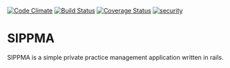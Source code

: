 [![Code Climate](https://codeclimate.com/github/tosmi/sippma/badges/gpa.svg)](https://codeclimate.com/github/tosmi/sippma)
[![Build Status](https://travis-ci.org/tosmi/sippma.svg?branch=master)](https://travis-ci.org/tosmi/sippma)
[![Coverage Status](https://coveralls.io/repos/tosmi/sippma/badge.png)](https://coveralls.io/r/tosmi/sippma)
[![security](https://hakiri.io/github/tosmi/sippma/master.svg)](https://hakiri.io/github/tosmi/sippma/master)

# SIPPMA #

SIPPMA is a simple private practice management application written in rails.
